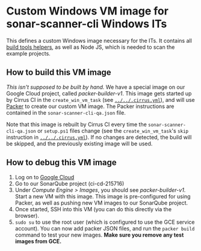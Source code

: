 Custom Windows VM image for sonar-scanner-cli Windows ITs
=========================================================

This defines a custom Windows image necessary for the ITs. It contains all [build tools helpers](https://github.com/SonarSource/buildTools/blob/docker/bin/), as well as Node JS, which is needed to scan the example projects.

How to build this VM image
--------------------------

*This isn't supposed to be built by hand.* We have a special image on our Google Cloud project, called *packer-builder-v1*. This image gets started up by Cirrus CI in the `create_win_vm_task` (see [`../../.cirrus.yml`](../../.cirrus.yml)), and will use [Packer](https://packer.io/) to create our custom VM image. The Packer instructions are contained in the `sonar-scanner-cli-qa.json` file.

Note that this image is rebuilt by Cirrus CI every time the `sonar-scanner-cli-qa.json` or `setup.ps1` files change (see the `create_win_vm_task`'s `skip` instruction in [`../../.cirrus.yml`](../../.cirrus.yml)). If no changes are detected, the build will be skipped, and the previously existing image will be used.

How to debug this VM image
--------------------------

1. Log on to [Google Cloud](http://console.cloud.google.com/)
2. Go to our SonarQube project (ci-cd-215716)
3. Under *Compute Engine > Images*, you should see *packer-builder-v1*. Start a new VM with this image.
   This image is pre-configured for using Packer, as well as pushing new VM images to our SonarQube project.
4. Once started, SSH into this VM (you can do this directly via the browser).
5. `sudo su` to use the root user (which is configured to use the GCE service account).
   You can now add packer JSON files, and run the `packer build` command to test your new images. **Make sure you remove any test images from GCE.**

